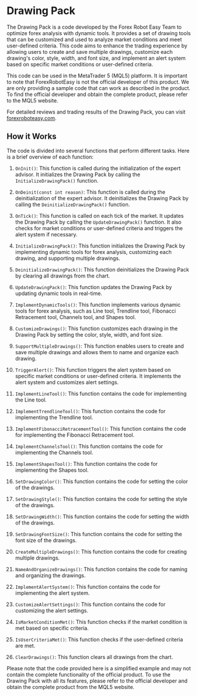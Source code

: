 # Drawing Pack

The Drawing Pack is a code developed by the Forex Robot Easy Team to optimize forex analysis with dynamic tools. It provides a set of drawing tools that can be customized and used to analyze market conditions and meet user-defined criteria. This code aims to enhance the trading experience by allowing users to create and save multiple drawings, customize each drawing's color, style, width, and font size, and implement an alert system based on specific market conditions or user-defined criteria.

This code can be used in the MetaTrader 5 (MQL5) platform. It is important to note that ForexRobotEasy is not the official developer of this product. We are only providing a sample code that can work as described in the product. To find the official developer and obtain the complete product, please refer to the MQL5 website.

For detailed reviews and trading results of the Drawing Pack, you can visit [forexroboteasy.com](https://forexroboteasy.com/forex-robot-review/drawing-pack-review-optimize-forex-analysis-with-dynamic-tools/).

## How it Works

The code is divided into several functions that perform different tasks. Here is a brief overview of each function:

1. `OnInit()`: This function is called during the initialization of the expert advisor. It initializes the Drawing Pack by calling the `InitializeDrawingPack()` function.

2. `OnDeinit(const int reason)`: This function is called during the deinitialization of the expert advisor. It deinitializes the Drawing Pack by calling the `DeinitializeDrawingPack()` function.

3. `OnTick()`: This function is called on each tick of the market. It updates the Drawing Pack by calling the `UpdateDrawingPack()` function. It also checks for market conditions or user-defined criteria and triggers the alert system if necessary.

4. `InitializeDrawingPack()`: This function initializes the Drawing Pack by implementing dynamic tools for forex analysis, customizing each drawing, and supporting multiple drawings.

5. `DeinitializeDrawingPack()`: This function deinitializes the Drawing Pack by clearing all drawings from the chart.

6. `UpdateDrawingPack()`: This function updates the Drawing Pack by updating dynamic tools in real-time.

7. `ImplementDynamicTools()`: This function implements various dynamic tools for forex analysis, such as Line tool, Trendline tool, Fibonacci Retracement tool, Channels tool, and Shapes tool.

8. `CustomizeDrawings()`: This function customizes each drawing in the Drawing Pack by setting the color, style, width, and font size.

9. `SupportMultipleDrawings()`: This function enables users to create and save multiple drawings and allows them to name and organize each drawing.

10. `TriggerAlert()`: This function triggers the alert system based on specific market conditions or user-defined criteria. It implements the alert system and customizes alert settings.

11. `ImplementLineTool()`: This function contains the code for implementing the Line tool.

12. `ImplementTrendlineTool()`: This function contains the code for implementing the Trendline tool.

13. `ImplementFibonacciRetracementTool()`: This function contains the code for implementing the Fibonacci Retracement tool.

14. `ImplementChannelsTool()`: This function contains the code for implementing the Channels tool.

15. `ImplementShapesTool()`: This function contains the code for implementing the Shapes tool.

16. `SetDrawingColor()`: This function contains the code for setting the color of the drawings.

17. `SetDrawingStyle()`: This function contains the code for setting the style of the drawings.

18. `SetDrawingWidth()`: This function contains the code for setting the width of the drawings.

19. `SetDrawingFontSize()`: This function contains the code for setting the font size of the drawings.

20. `CreateMultipleDrawings()`: This function contains the code for creating multiple drawings.

21. `NameAndOrganizeDrawings()`: This function contains the code for naming and organizing the drawings.

22. `ImplementAlertSystem()`: This function contains the code for implementing the alert system.

23. `CustomizeAlertSettings()`: This function contains the code for customizing the alert settings.

24. `IsMarketConditionMet()`: This function checks if the market condition is met based on specific criteria.

25. `IsUserCriteriaMet()`: This function checks if the user-defined criteria are met.

26. `ClearDrawings()`: This function clears all drawings from the chart.

Please note that the code provided here is a simplified example and may not contain the complete functionality of the official product. To use the Drawing Pack with all its features, please refer to the official developer and obtain the complete product from the MQL5 website.

